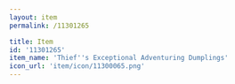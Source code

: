 ```yaml
---
layout: item
permalink: /11301265

title: Item
id: '11301265'
item_name: 'Thief''s Exceptional Adventuring Dumplings'
icon_url: 'item/icon/11300065.png'
---
```

